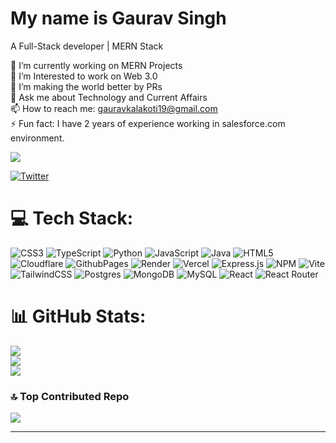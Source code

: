 # My name is Gaurav Singh

A Full-Stack developer | MERN Stack

🔭 I’m currently working on MERN Projects<br>🌱 I’m Interested to work on Web 3.0<br>👯 I’m making the world better by PRs<br>💬 Ask me about Technology and Current Affairs<br>📫 How to reach me: gauravkalakoti19@gmail.com<br>⚡ Fun fact: I have 2 years of experience working in salesforce.com environment.

[![](https://visitcount.itsvg.in/api?id=GauravSinghdev&icon=0&color=12)](https://visitcount.itsvg.in)

[![Twitter](https://img.shields.io/badge/X-black.svg?logo=X&logoColor=white)](https://x.com/@codewithkara) 

# 💻 Tech Stack:
![CSS3](https://img.shields.io/badge/css3-%231572B6.svg?style=flat-square&logo=css3&logoColor=white) ![TypeScript](https://img.shields.io/badge/typescript-%23007ACC.svg?style=flat-square&logo=typescript&logoColor=white) ![Python](https://img.shields.io/badge/python-3670A0?style=flat-square&logo=python&logoColor=ffdd54) ![JavaScript](https://img.shields.io/badge/javascript-%23323330.svg?style=flat-square&logo=javascript&logoColor=%23F7DF1E) ![Java](https://img.shields.io/badge/java-%23ED8B00.svg?style=flat-square&logo=openjdk&logoColor=white) ![HTML5](https://img.shields.io/badge/html5-%23E34F26.svg?style=flat-square&logo=html5&logoColor=white) ![Cloudflare](https://img.shields.io/badge/Cloudflare-F38020?style=flat-square&logo=Cloudflare&logoColor=white) ![GithubPages](https://img.shields.io/badge/github%20pages-121013?style=flat-square&logo=github&logoColor=white) ![Render](https://img.shields.io/badge/Render-%46E3B7.svg?style=flat-square&logo=render&logoColor=white) ![Vercel](https://img.shields.io/badge/vercel-%23000000.svg?style=flat-square&logo=vercel&logoColor=white) ![Express.js](https://img.shields.io/badge/express.js-%23404d59.svg?style=flat-square&logo=express&logoColor=%2361DAFB) ![NPM](https://img.shields.io/badge/NPM-%23CB3837.svg?style=flat-square&logo=npm&logoColor=white) ![Vite](https://img.shields.io/badge/vite-%23646CFF.svg?style=flat-square&logo=vite&logoColor=white) ![TailwindCSS](https://img.shields.io/badge/tailwindcss-%2338B2AC.svg?style=flat-square&logo=tailwind-css&logoColor=white) ![Postgres](https://img.shields.io/badge/postgres-%23316192.svg?style=flat-square&logo=postgresql&logoColor=white) ![MongoDB](https://img.shields.io/badge/MongoDB-%234ea94b.svg?style=flat-square&logo=mongodb&logoColor=white) ![MySQL](https://img.shields.io/badge/mysql-%2300000f.svg?style=flat-square&logo=mysql&logoColor=white) ![React](https://img.shields.io/badge/react-%2320232a.svg?style=flat-square&logo=react&logoColor=%2361DAFB) ![React Router](https://img.shields.io/badge/React_Router-CA4245?style=flat-square&logo=react-router&logoColor=white)
# 📊 GitHub Stats:
![](https://github-readme-stats.vercel.app/api?username=GauravSinghdev&theme=dark&hide_border=false&include_all_commits=false&count_private=true)<br/>
![](https://github-readme-streak-stats.herokuapp.com/?user=GauravSinghdev&theme=dark&hide_border=false)<br/>
![](https://github-readme-stats.vercel.app/api/top-langs/?username=GauravSinghdev&theme=dark&hide_border=false&include_all_commits=false&count_private=true&layout=compact)

### 🔝 Top Contributed Repo
![](https://github-contributor-stats.vercel.app/api?username=GauravSinghdev&limit=5&theme=dark&combine_all_yearly_contributions=true)

---


<!-- Proudly created with GPRM ( https://gprm.itsvg.in ) -->
